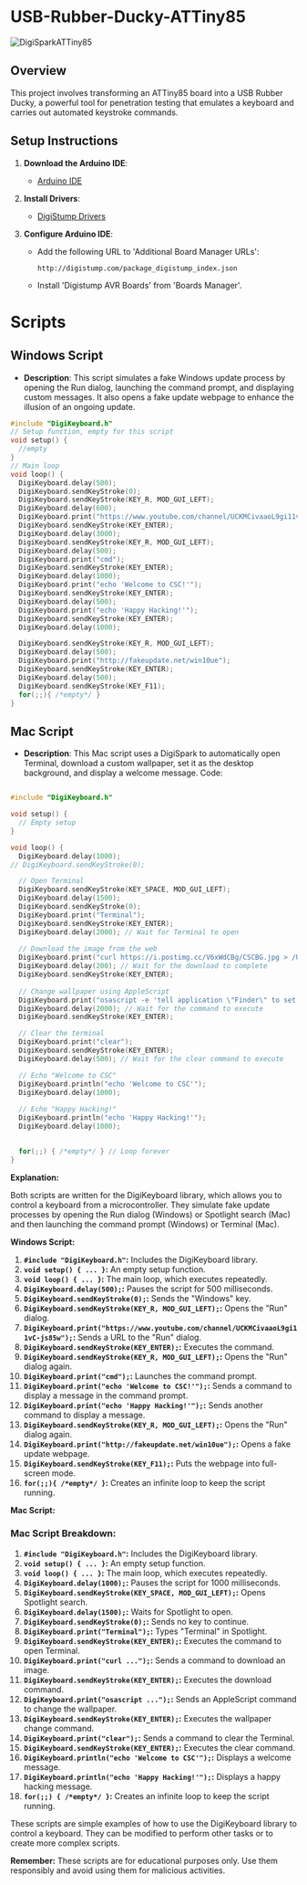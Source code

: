 # USB-Rubber-Ducky-ATTiny85
![DigiSparkATTiny85](https://github.com/user-attachments/assets/9ea57870-cde9-4423-8dda-522e0f089335)

## Overview
This project involves transforming an ATTiny85 board into a USB Rubber Ducky, a powerful tool for penetration testing that emulates a keyboard and carries out automated keystroke commands.

## Setup Instructions
1. **Download the Arduino IDE**: 
   - [Arduino IDE](https://www.arduino.cc/en/software)
   
2. **Install Drivers**:
   - [DigiStump Drivers](https://github.com/digistump/DigistumpArduino/releases)

3. **Configure Arduino IDE**:
   - Add the following URL to 'Additional Board Manager URLs':
     ```
     http://digistump.com/package_digistump_index.json
     ```
   - Install 'Digistump AVR Boards' from 'Boards Manager'.

# Scripts

## Windows Script
- **Description**: This script simulates a fake Windows update process by opening the Run dialog, launching the command prompt, and displaying custom messages. It also opens a fake update webpage to enhance the illusion of an ongoing update.

```cpp
#include "DigiKeyboard.h"
// Setup function, empty for this script
void setup() {
  //empty
}
// Main loop
void loop() {
  DigiKeyboard.delay(500);
  DigiKeyboard.sendKeyStroke(0);
  DigiKeyboard.sendKeyStroke(KEY_R, MOD_GUI_LEFT);
  DigiKeyboard.delay(600);
  DigiKeyboard.print("https://www.youtube.com/channel/UCKMCivaaoL9gi11vC-js85w");
  DigiKeyboard.sendKeyStroke(KEY_ENTER);
  DigiKeyboard.delay(3000);
  DigiKeyboard.sendKeyStroke(KEY_R, MOD_GUI_LEFT);
  DigiKeyboard.delay(500);
  DigiKeyboard.print("cmd");
  DigiKeyboard.sendKeyStroke(KEY_ENTER);
  DigiKeyboard.delay(1000);
  DigiKeyboard.print("echo 'Welcome to CSC!'");
  DigiKeyboard.sendKeyStroke(KEY_ENTER);
  DigiKeyboard.delay(500);
  DigiKeyboard.print("echo 'Happy Hacking!'");
  DigiKeyboard.sendKeyStroke(KEY_ENTER);
  DigiKeyboard.delay(1000);

  DigiKeyboard.sendKeyStroke(KEY_R, MOD_GUI_LEFT);
  DigiKeyboard.delay(500);
  DigiKeyboard.print("http://fakeupdate.net/win10ue");
  DigiKeyboard.sendKeyStroke(KEY_ENTER);
  DigiKeyboard.delay(500);
  DigiKeyboard.sendKeyStroke(KEY_F11);
  for(;;){ /*empty*/ }
}
```

## Mac Script
- **Description**: This Mac script uses a DigiSpark to automatically open Terminal, download a custom wallpaper, set it as the desktop background, and display a welcome message.
Code:

```cpp

#include "DigiKeyboard.h"

void setup() {
  // Empty setup
}

void loop() {
  DigiKeyboard.delay(1000);
// DigiKeyboard.sendKeyStroke(0);

  // Open Terminal
  DigiKeyboard.sendKeyStroke(KEY_SPACE, MOD_GUI_LEFT);
  DigiKeyboard.delay(1500);
  DigiKeyboard.sendKeyStroke(0);
  DigiKeyboard.print("Terminal");
  DigiKeyboard.sendKeyStroke(KEY_ENTER);
  DigiKeyboard.delay(2000); // Wait for Terminal to open
  
  // Download the image from the web
  DigiKeyboard.print("curl https://i.postimg.cc/V6xWdCBg/CSCBG.jpg > /Users/Shared/wallpaper.jpg");
  DigiKeyboard.delay(200); // Wait for the download to complete
  DigiKeyboard.sendKeyStroke(KEY_ENTER);
  
  // Change wallpaper using AppleScript
  DigiKeyboard.print("osascript -e 'tell application \"Finder\" to set desktop picture to POSIX file \"/Users/Shared/wallpaper.jpg\"'");
  DigiKeyboard.delay(2000); // Wait for the command to execute
  DigiKeyboard.sendKeyStroke(KEY_ENTER);

  // Clear the terminal
  DigiKeyboard.print("clear");
  DigiKeyboard.sendKeyStroke(KEY_ENTER);
  DigiKeyboard.delay(500); // Wait for the clear command to execute

  // Echo "Welcome to CSC"
  DigiKeyboard.println("echo 'Welcome to CSC'");
  DigiKeyboard.delay(1000);
  
  // Echo "Happy Hacking!"
  DigiKeyboard.println("echo 'Happy Hacking!'");
  DigiKeyboard.delay(1000);

  
  for(;;) { /*empty*/ } // Loop forever
}

```

**Explanation:**

Both scripts are written for the DigiKeyboard library, which allows you to control a keyboard from a microcontroller. They simulate fake update processes by opening the Run dialog (Windows) or Spotlight search (Mac) and then launching the command prompt (Windows) or Terminal (Mac). 

**Windows Script:**

1. **`#include "DigiKeyboard.h"`:** Includes the DigiKeyboard library.
2. **`void setup() { ... }`:** An empty setup function.
3. **`void loop() { ... }`:** The main loop, which executes repeatedly.
4. **`DigiKeyboard.delay(500);`:** Pauses the script for 500 milliseconds.
5. **`DigiKeyboard.sendKeyStroke(0);`:** Sends the "Windows" key.
6. **`DigiKeyboard.sendKeyStroke(KEY_R, MOD_GUI_LEFT);`:** Opens the "Run" dialog.
7. **`DigiKeyboard.print("https://www.youtube.com/channel/UCKMCivaaoL9gi11vC-js85w");`:** Sends a URL to the "Run" dialog.
8. **`DigiKeyboard.sendKeyStroke(KEY_ENTER);`:** Executes the command.
9. **`DigiKeyboard.sendKeyStroke(KEY_R, MOD_GUI_LEFT);`:** Opens the "Run" dialog again.
10. **`DigiKeyboard.print("cmd");`:** Launches the command prompt.
11. **`DigiKeyboard.print("echo 'Welcome to CSC!'");`:** Sends a command to display a message in the command prompt.
12. **`DigiKeyboard.print("echo 'Happy Hacking!'");`:** Sends another command to display a message.
13. **`DigiKeyboard.sendKeyStroke(KEY_R, MOD_GUI_LEFT);`:** Opens the "Run" dialog again.
14. **`DigiKeyboard.print("http://fakeupdate.net/win10ue");`:** Opens a fake update webpage.
15. **`DigiKeyboard.sendKeyStroke(KEY_F11);`:** Puts the webpage into full-screen mode.
16. **`for(;;){ /*empty*/ }`:** Creates an infinite loop to keep the script running.

**Mac Script:**
### Mac Script Breakdown:

1. **`#include "DigiKeyboard.h"`:** Includes the DigiKeyboard library.
2. **`void setup() { ... }`:** An empty setup function.
3. **`void loop() { ... }`:** The main loop, which executes repeatedly.
4. **`DigiKeyboard.delay(1000);`:** Pauses the script for 1000 milliseconds.
5. **`DigiKeyboard.sendKeyStroke(KEY_SPACE, MOD_GUI_LEFT);`:** Opens Spotlight search.
6. **`DigiKeyboard.delay(1500);`:** Waits for Spotlight to open.
7. **`DigiKeyboard.sendKeyStroke(0);`:** Sends no key to continue.
8. **`DigiKeyboard.print("Terminal");`:** Types "Terminal" in Spotlight.
9. **`DigiKeyboard.sendKeyStroke(KEY_ENTER);`:** Executes the command to open Terminal.
10. **`DigiKeyboard.print("curl ...");`:** Sends a command to download an image.
11. **`DigiKeyboard.sendKeyStroke(KEY_ENTER);`:** Executes the download command.
12. **`DigiKeyboard.print("osascript ...");`:** Sends an AppleScript command to change the wallpaper.
13. **`DigiKeyboard.sendKeyStroke(KEY_ENTER);`:** Executes the wallpaper change command.
14. **`DigiKeyboard.print("clear");`:** Sends a command to clear the Terminal.
15. **`DigiKeyboard.sendKeyStroke(KEY_ENTER);`:** Executes the clear command.
16. **`DigiKeyboard.println("echo 'Welcome to CSC'");`:** Displays a welcome message.
17. **`DigiKeyboard.println("echo 'Happy Hacking!'");`:** Displays a happy hacking message.
18. **`for(;;) { /*empty*/ }`:** Creates an infinite loop to keep the script running.

These scripts are simple examples of how to use the DigiKeyboard library to control a keyboard. They can be modified to perform other tasks or to create more complex scripts.

**Remember:** These scripts are for educational purposes only. Use them responsibly and avoid using them for malicious activities.


